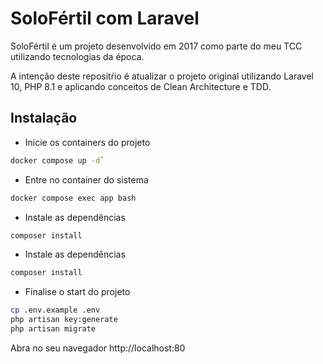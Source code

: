 # SoloFértil com Laravel

SoloFértil é um projeto desenvolvido em 2017 como parte do meu TCC utilizando tecnologias da época.

A intenção deste repositŕio é atualizar o projeto original utilizando Laravel 10, PHP 8.1 e aplicando conceitos de Clean Architecture e TDD.

## Instalação

-   Inicie os containers do projeto

```bash
docker compose up -d`
```

-   Entre no container do sistema

```bash
docker compose exec app bash
```

-   Instale as dependências

```bash
composer install
```

-   Instale as dependências

```bash
composer install
```

-   Finalise o start do projeto

```bash
cp .env.example .env
php artisan key:generate
php artisan migrate
```

Abra no seu navegador http://localhost:80
